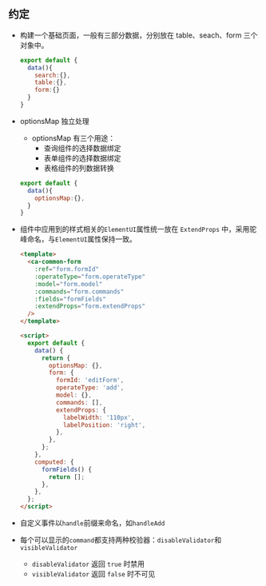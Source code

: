 ## 约定

- 构建一个基础页面，一般有三部分数据，分别放在 table、seach、form 三个对象中。

  ```javascript
  export default {
    data(){
      search:{},
      table:{},
      form:{}
    }
  }
  ```

- optionsMap 独立处理

  - optionsMap 有三个用途：
    - 查询组件的选择数据绑定
    - 表单组件的选择数据绑定
    - 表格组件的列数据转换

  ```javascript
  export default {
    data(){
      optionsMap:{},
    }
  }
  ```

- 组件中应用到的样式相关的`ElementUI`属性统一放在 `ExtendProps` 中，采用驼峰命名，与`ElementUI`属性保持一致。

  ```html
  <template>
    <ca-common-form
      :ref="form.formId"
      :operateType="form.operateType"
      :model="form.model"
      :commands="form.commands"
      :fields="formFields"
      :extendProps="form.extendProps"
    />
  </template>

  <script>
    export default {
      data() {
        return {
          optionsMap: {},
          form: {
            formId: 'editForm',
            operateType: 'add',
            model: {},
            commands: [],
            extendProps: {
              labelWidth: '110px',
              labelPosition: 'right',
            },
          },
        };
      },
      computed: {
        formFields() {
          return [];
        },
      },
    };
  </script>
  ```

- 自定义事件以`handle`前缀来命名，如`handleAdd`
- 每个可以显示的`command`都支持两种校验器：`disableValidator`和`visibleValidator`
  - `disableValidator` 返回 `true` 时禁用
  - `visibleValidator` 返回 `false` 时不可见
